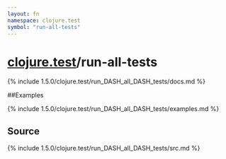 ```yaml
---
layout: fn
namespace: clojure.test
symbol: "run-all-tests"
---
```


# [clojure.test](../)/run-all-tests

{% include 1.5.0/clojure.test/run_DASH_all_DASH_tests/docs.md %}

##Examples

{% include 1.5.0/clojure.test/run_DASH_all_DASH_tests/examples.md %}
## Source
{% include 1.5.0/clojure.test/run_DASH_all_DASH_tests/src.md %}

